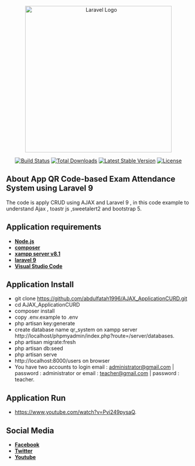 <p align="center"><a href="https://laravel.com" target="_blank"><img src="https://raw.githubusercontent.com/laravel/art/master/logo-lockup/5%20SVG/2%20CMYK/1%20Full%20Color/laravel-logolockup-cmyk-red.svg" width="400" alt="Laravel Logo"></a></p>

<p align="center">
<a href="https://travis-ci.org/laravel/framework"><img src="https://travis-ci.org/laravel/framework.svg" alt="Build Status"></a>
<a href="https://packagist.org/packages/laravel/framework"><img src="https://img.shields.io/packagist/dt/laravel/framework" alt="Total Downloads"></a>
<a href="https://packagist.org/packages/laravel/framework"><img src="https://img.shields.io/packagist/v/laravel/framework" alt="Latest Stable Version"></a>
<a href="https://packagist.org/packages/laravel/framework"><img src="https://img.shields.io/packagist/l/laravel/framework" alt="License"></a>
</p>

## About App QR Code-based Exam Attendance System using Laravel 9

The code is apply CRUD using AJAX and Laravel 9 , in this code example to understand Ajax , toastr js ,sweetalert2 and bootstrap 5.

## Application requirements

- **[Node.js](https://nodejs.org/en/)**
- **[composer](https://getcomposer.org/)**
- **[xampp server v8.1](https://www.apachefriends.org/index.html)**
- **[laravel 9](https://laravel.com/)**
- **[Visual Studio Code](https://code.visualstudio.com/)**

## Application Install
- git clone https://github.com/abdulfatah1996/AJAX_ApplicationCURD.git
- cd AJAX_ApplicationCURD
- composer install
- copy .env.example to .env
- php artisan key:generate
- create database name qr_system on xampp server http://localhost/phpmyadmin/index.php?route=/server/databases.
- php artisan migrate:fresh
- php artisan db:seed
- php artisan serve
- http://localhost:8000/users on browser
- You have two accounts to login email : administrator@gmail.com | password : administrator or email : teacher@gmail.com | password : teacher.

## Application Run
- https://www.youtube.com/watch?v=Pvi249pysaQ.

## Social Media
- **[Facebook](https://www.facebook.com/abdelfatahMain)**
- **[Twitter](https://twitter.com/abdelfatah_1996)**
- **[Youtube](https://www.youtube.com/channel/UCG-AGtKVzTwCIfiL0J3-6_w)**
